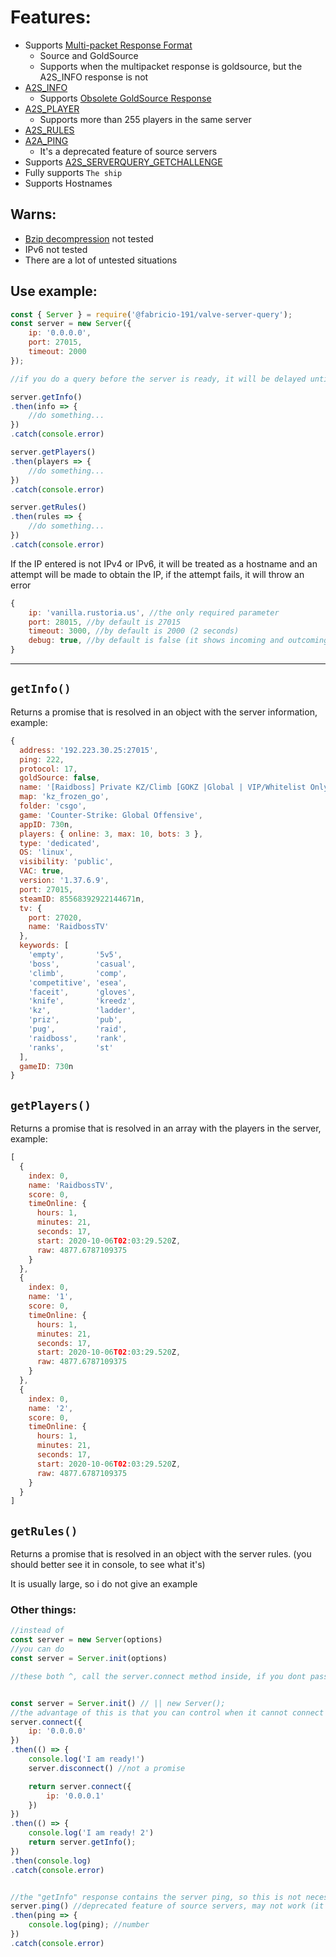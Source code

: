 # Features:
* Supports [Multi-packet Response Format](https://developer.valvesoftware.com/wiki/Server_queries#Multi-packet_Response_Format)  
  * Source and GoldSource
  * Supports when the multipacket response is goldsource, but the A2S_INFO response is not
* [A2S_INFO](https://developer.valvesoftware.com/wiki/Server_queries#A2S_INFO)
  * Supports [Obsolete GoldSource Response](https://developer.valvesoftware.com/wiki/Server_queries#Obsolete_GoldSource_Response)
* [A2S_PLAYER](https://developer.valvesoftware.com/wiki/Server_queries#A2S_PLAYER)
  * Supports more than 255 players in the same server
* [A2S_RULES](https://developer.valvesoftware.com/wiki/Server_queries#A2S_RULES)
* [A2A_PING](https://developer.valvesoftware.com/wiki/Server_queries#A2A_PING)
  * It's a deprecated feature of source servers
* Supports [A2S_SERVERQUERY_GETCHALLENGE](https://developer.valvesoftware.com/wiki/Server_queries#A2S_SERVERQUERY_GETCHALLENGE)
* Fully supports `The ship`
* Supports Hostnames

## Warns: 
* [Bzip decompression](https://developer.valvesoftware.com/wiki/Server_queries#Source_Server) not tested
* IPv6 not tested
* There are a lot of untested situations

## Use example:
```js
const { Server } = require('@fabricio-191/valve-server-query');
const server = new Server({
    ip: '0.0.0.0',
    port: 27015,
    timeout: 2000
});

//if you do a query before the server is ready, it will be delayed until it is ready

server.getInfo()
.then(info => {
    //do something...
})
.catch(console.error)

server.getPlayers()
.then(players => {
    //do something...
})
.catch(console.error)

server.getRules()
.then(rules => {
    //do something...
})
.catch(console.error)
``` 

If the IP entered is not IPv4 or IPv6, it will be treated as a hostname and an attempt will be made to obtain the IP, if the attempt fails, it will throw an error

```js
{
    ip: 'vanilla.rustoria.us', //the only required parameter
    port: 28015, //by default is 27015
    timeout: 3000, //by default is 2000 (2 seconds)
    debug: true, //by default is false (it shows incoming and outcoming buffers)
}
```

___

## `getInfo()`  
Returns a promise that is resolved in an object with the server information, example:
```js
{
  address: '192.223.30.25:27015',
  ping: 222,
  protocol: 17,
  goldSource: false,
  name: '[Raidboss] Private KZ/Climb [GOKZ |Global | VIP/Whitelist Only]',
  map: 'kz_frozen_go',
  folder: 'csgo',
  game: 'Counter-Strike: Global Offensive',
  appID: 730n,
  players: { online: 3, max: 10, bots: 3 },
  type: 'dedicated',
  OS: 'linux',
  visibility: 'public',
  VAC: true,
  version: '1.37.6.9',
  port: 27015,
  steamID: 85568392922144671n,
  tv: {
    port: 27020,
    name: 'RaidbossTV'
  },
  keywords: [
    'empty',       '5v5',
    'boss',        'casual',
    'climb',       'comp',
    'competitive', 'esea',
    'faceit',      'gloves',
    'knife',       'kreedz',
    'kz',          'ladder',
    'priz',        'pub',
    'pug',         'raid',
    'raidboss',    'rank',
    'ranks',       'st'
  ],
  gameID: 730n
}
```

## `getPlayers()`  
Returns a promise that is resolved in an array with the players in the server, example:
```js
[
  {
    index: 0,
    name: 'RaidbossTV',
    score: 0,
    timeOnline: {
      hours: 1,
      minutes: 21,
      seconds: 17,
      start: 2020-10-06T02:03:29.520Z,
      raw: 4877.6787109375
    }
  },
  {
    index: 0,
    name: '1',
    score: 0,
    timeOnline: {
      hours: 1,
      minutes: 21,
      seconds: 17,
      start: 2020-10-06T02:03:29.520Z,
      raw: 4877.6787109375
    }
  },
  {
    index: 0,
    name: '2',
    score: 0,
    timeOnline: {
      hours: 1,
      minutes: 21,
      seconds: 17,
      start: 2020-10-06T02:03:29.520Z,
      raw: 4877.6787109375
    }
  }
]
```

## `getRules()`  
Returns a promise that is resolved in an object with the server rules.
(you should better see it in console, to see what it's)

It is usually large, so i do not give an example

### Other things:
```js
//instead of 
const server = new Server(options)
//you can do 
const server = Server.init(options)

//these both ^, call the server.connect method inside, if you dont pass options, you need to call the server.connect yourself


const server = Server.init() // || new Server();
//the advantage of this is that you can control when it cannot connect to the server the first time
server.connect({
    ip: '0.0.0.0'
})
.then(() => {
	console.log('I am ready!')
	server.disconnect() //not a promise

	return server.connect({
		ip: '0.0.0.1'
	})
})
.then(() => {
	console.log('I am ready! 2')
	return server.getInfo();
})
.then(console.log)
.catch(console.error)


//the "getInfo" response contains the server ping, so this is not necessary
server.ping() //deprecated feature of source servers, may not work (it will warn you in console)
.then(ping => {
	console.log(ping); //number
})
.catch(console.error)
```
